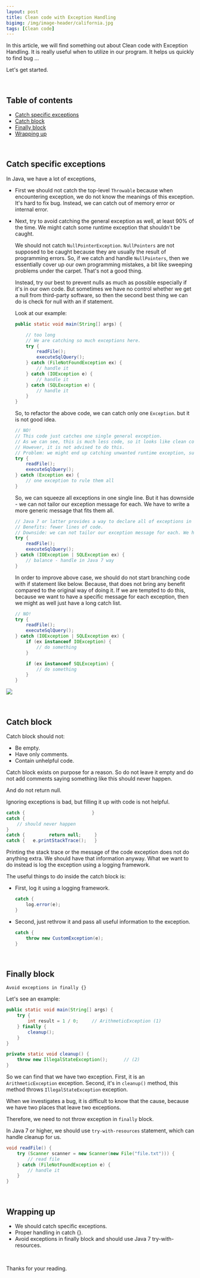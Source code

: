 ```yaml
---
layout: post
title: Clean code with Exception Handling
bigimg: /img/image-header/california.jpg
tags: [Clean code]
---
```


In this article, we will find something out about Clean code with Exception Handling. It is really useful when to utilize in our program. It helps us quickly to find bug ...

Let's get started.

<br>

## Table of contents
- [Catch specific exceptions](#catch-specific-exceptions)
- [Catch block](#catch-block)
- [Finally block](#finally-block)
- [Wrapping up](#wrapping-up)
 
<br>

## Catch specific exceptions
In Java, we have a lot of exceptions, 
- First we should not catch the top-level ```Throwable``` because when encountering exception, we do not know the meanings of this exception. It's hard to fix bug. Instead, we can catch out of memory error or internal error.

- Next, try to avoid catching the general exception as well, at least 90% of the time. We might catch some runtime exception that shouldn't be caught. 

    We should not catch ```NullPointerException```. ```NullPointers``` are not supposed to be caught because they are usually the result of programming errors. So, if we catch and handle ```NullPointers```, then we essentially cover up our own programming mistakes, a bit like sweeping problems under the carpet. That's not a good thing.

    Instead, try our best to prevent nulls as much as possible especially if it's in our own code. But sometimes we have no control whether we get a null from third-party software, so then the second best thing we can do is check for null with an if statement.

    Look at our example:

    ```java
    public static void main(String[] args) {

        // too long
        // We are catching so much exceptions here.
        try {
            readFile();
            executeSqlQuery();
        } catch (FileNotFoundException ex) {
            // handle it
        } catch (IOException e) {
            // handle it
        } catch (SQLException e) {
            // handle it
        }
    }
    ```

    So, to refactor the above code, we can catch only one ```Exception```. but it is not good idea.

    ```java
    // NO!
    // This code just catches one single general exception.
    // As we can see, this is much less code, so it looks like clean code
    // However, it is not advised to do this.
    // Problem: we might end up catching unwanted runtime exception, such as NullPointer
    try {
        readFile();
        executeSqlQuery();
    } catch (Exception ex) {
        // one exception to rule them all
    }
    ```

    So, we can squeeze all exceptions in one single line. But it has downside - we can not tailor our exception message for each. We have to write a more generic message that fits them all.

    ```java
    // Java 7 or latter provides a way to declare all of exceptions in a single line
    // Benefits: fewer lines of code.
    // Downside: we can not tailor our exception message for each. We have to write a more generic message that fits them all.
    try {
        readFile();
        executeSqlQuery();
    } catch (IOException | SQLException ex) {
        // balance - handle in Java 7 way
    }
    ```

    In order to improve above case, we should do not start branching code with if statement like below. Because, that does not bring any benefit compared to the original way of doing it. If we are tempted to do this, because we want to have a specific message for each exception, then we might as well just have a long catch list.

    ```java
    // NO!
    try {
        readFile();
        executeSqlQuery();
    } catch (IOException | SQLException ex) {
        if (ex instanceof IOException) {
            // do something
        }

        if (ex instanceof SQLException) {
            // do something
        }
    }
    ```

![](../img/clean-code/Exceptions/catch-specific-exceptions.png)


<br>

## Catch block

Catch block should not:
- Be empty.
- Have only comments.
- Contain unhelpful code.


Catch block exists on purpose for a reason. So do not leave it empty and do not add comments saying something like this should never happen.

And do not return null.

Ignoring exceptions is bad, but filling it up with code is not helpful.

```java
catch {                         }
catch { 
    // should never happen  
}
catch {         return null;     }
catch {   e.printStackTrace();   }
```

Printing the stack trace or the message of the code exception does not do anything extra. We should have that information anyway. What we want to do instead is log the exception using a logging framework.

The useful things to do inside the catch block is:
- First, log it using a logging framework.

    ```java
    catch {
        log.error(e);
    }
    ```
- Second, just rethrow it and pass all useful information to the exception.

    ```java
    catch {
        throw new CustomException(e);
    }
    ```

<br>

## Finally block

```
Avoid exceptions in finally {}
```

Let's see an example:

```java
public static void main(String[] args) {
    try {
        int result = 1 / 0;     // ArithmeticException (1)
    } finally {
        cleanup();
    }
}

private static void cleanup() {
    throw new IllegalStateException();      // (2)
}
```

So we can find that we have two exception. First, it is an ```ArithmeticException``` exception. Second, it's in ```cleanup()``` method, this method throws ```IllegalStateException``` exception.

When we investigates a bug, it is difficult to know that the cause, because we have two places that leave two exceptions.

Therefore, we need to not throw exception in ```finally``` block.

In Java 7 or higher, we should use ```try-with-resources``` statement, which can handle cleanup for us.

```java
void readFile() {
    try (Scanner scanner = new Scanner(new File("file.txt"))) {
        // read file
    } catch (FileNotFoundException e) {
        // handle it
    }
}
```

<br>

## Wrapping up
- We should catch specific exceptions.
- Proper handling in catch {}.
- Avoid exceptions in finally block and should use Java 7 try-with-resources.


<br>

Thanks for your reading.
